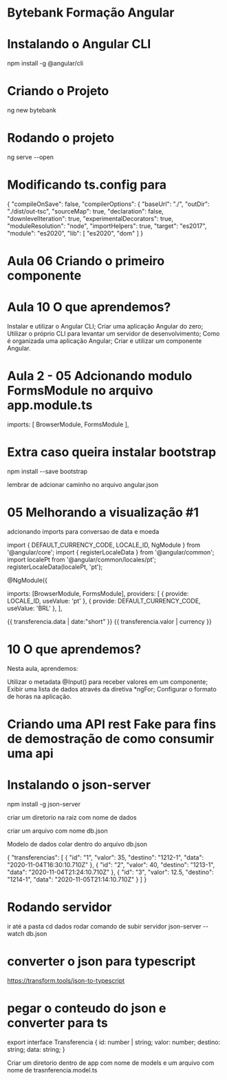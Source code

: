 # Bytebank Formação Angular

# Instalando o Angular CLI
npm install -g @angular/cli

# Criando o Projeto
ng new bytebank

# Rodando o projeto
ng serve --open


# Modificando ts.config para
{
  "compileOnSave": false,
  "compilerOptions": {
    "baseUrl": "./",
    "outDir": "./dist/out-tsc",
    "sourceMap": true,
    "declaration": false,
    "downlevelIteration": true,
    "experimentalDecorators": true,
    "moduleResolution": "node",
    "importHelpers": true,
    "target": "es2017",
    "module": "es2020",
    "lib": [
      "es2020",
      "dom"
    ]
  }

# Aula 06 Criando o primeiro componente

# Aula 10 O que aprendemos?

Instalar e utilizar o Angular CLI;
Criar uma aplicação Angular do zero;
Utilizar o próprio CLI para levantar um servidor de desenvolvimento;
Como é organizada uma aplicação Angular;
Criar e utilizar um componente Angular.


# Aula 2 - 05 Adcionando modulo FormsModule no arquivo app.module.ts

imports: [
    BrowserModule,
    FormsModule
  ],


# Extra caso queira instalar bootstrap
npm install --save bootstrap

lembrar de adcionar caminho no arquivo angular.json


# 05 Melhorando a visualização #1

adcionando imports para conversao de data e moeda


import { DEFAULT_CURRENCY_CODE, LOCALE_ID, NgModule } from '@angular/core';
import { registerLocaleData } from '@angular/common';
import localePt from '@angular/common/locales/pt';
registerLocaleData(localePt, 'pt');

@NgModule({
  
  imports: [BrowserModule, FormsModule],
  providers: [
    { provide: LOCALE_ID, useValue: 'pt' },
    { provide: DEFAULT_CURRENCY_CODE, useValue: 'BRL' },
  ],
 

 {{ transferencia.data | date:"short" }}
{{ transferencia.valor | currency }}

# 10 O que aprendemos?

Nesta aula, aprendemos:

Utilizar o metadata @Input() para receber valores em um componente;
Exibir uma lista de dados através da diretiva *ngFor;
Configurar o formato de horas na aplicação.

# Criando uma API rest Fake para fins de demostração de como consumir uma api

# Instalando o json-server

npm install -g json-server

criar um diretorio na raiz com nome de dados

criar um arquivo com nome db.json

Modelo de dados colar dentro do arquivo db.json

{
  "transferencias": [
    {
      "id": "1",
      "valor": 35,
      "destino": "1212-1",
      "data": "2020-11-04T16:30:10.710Z"
    },
    {
      "id": "2",
      "valor": 40,
      "destino": "1213-1",
      "data": "2020-11-04T21:24:10.710Z"
    },
    {
      "id": "3",
      "valor": 12.5,
      "destino": "1214-1",
      "data": "2020-11-05T21:14:10.710Z"
    }
  ]
}

# Rodando servidor

ir até a pasta 
cd dados
rodar comando de subir servidor
json-server --watch db.json


# converter o json para typescript

https://transform.tools/json-to-typescript

# pegar o conteudo do json e converter para ts 

export interface Transferencia {
  id: number | string;
  valor: number;
  destino: string;
  data: string;
}

Criar um diretorio dentro de app com nome de models e um arquivo com nome de trasnferencia.model.ts


